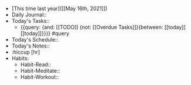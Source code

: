 - [This time last year]([[May 16th, 2021]])
- Daily Journal::
- Today's Tasks::
    - {{query: {and: [[TODO]] {not: [[Overdue Tasks]]}{between: [[today]] [[today]]}}}} #query
- Today's Schedule::
- Today's Notes::
- :hiccup [hr]
- Habits:
    - Habit-Read::
    - Habit-Meditate::
    - Habit-Workout::
